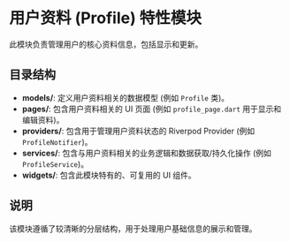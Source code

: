 # 用户资料 (Profile) 特性模块

此模块负责管理用户的核心资料信息，包括显示和更新。

## 目录结构

*   **models/**: 定义用户资料相关的数据模型 (例如 `Profile` 类)。
*   **pages/**: 包含用户资料相关的 UI 页面 (例如 `profile_page.dart` 用于显示和编辑资料)。
*   **providers/**: 包含用于管理用户资料状态的 Riverpod Provider (例如 `ProfileNotifier`)。
*   **services/**: 包含与用户资料相关的业务逻辑和数据获取/持久化操作 (例如 `ProfileService`)。
*   **widgets/**: 包含此模块特有的、可复用的 UI 组件。

## 说明

该模块遵循了较清晰的分层结构，用于处理用户基础信息的展示和管理。 